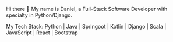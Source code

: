 Hi there 👋
My name is Daniel, a Full-Stack Software Developer with specialty in Python/Django.

<!--
**D-artisan/D-artisan** is a ✨ _special_ ✨ repository because its `README.md` (this file) appears on your GitHub profile.

Here are some ideas to get you started:

- 🔭 I’m currently working on ...
- 🌱 I’m currently learning ...
- 👯 I’m looking to collaborate on ...
- 🤔 I’m looking for help with ...
- 💬 Ask me about ...
- 📫 How to reach me: ...
- 😄 Pronouns: ...
- ⚡ Fun fact: ...
-->

My Tech Stack:
Python |
Java |
Springoot |
Kotlin |
Django |
Scala |
JavaScript |
React |
Bootstrap

